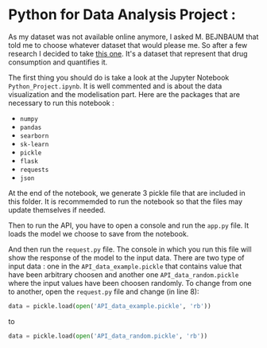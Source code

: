 # Python for Data Analysis Project :

As my dataset was not available online anymore, I asked M. BEJNBAUM that told me to choose whatever dataset that would please me. So after a few research I decided to take [this one](https://archive.ics.uci.edu/ml/datasets/Drug+consumption+%28quantified%29). It's a dataset that represent that drug consumption and quantifies it.

The first thing you should do is take a look at the Jupyter Notebook `Python_Project.ipynb`. It is well commented and is about the data visualization and the modelisation part.
Here are the packages that are necessary to run this notebook :
- `numpy`
- `pandas`
- `searborn`
- `sk-learn`
- `pickle`
- `flask`
- `requests`
- `json`

At the end of the notebook, we generate 3 pickle file that are included in this folder. It is recommemded to run the notebook so that the files may update themselves if needed.

Then to run the API, you have to open a console and run the `app.py` file. It loads the model we choose to save from the notebook.

And then run the `request.py` file. The console in which you run this file will show the response of the model to the input data. There are two type of input data : one in the `API_data_example.pickle` that contains value that have been arbitrary choosen and another one `API_data_random.pickle` where the input values have been choosen randomly. To change from one to another, open the `request.py` file and change (in line 8):

```python
data = pickle.load(open('API_data_example.pickle', 'rb'))
```

to

```python
data = pickle.load(open('API_data_random.pickle', 'rb'))
```
